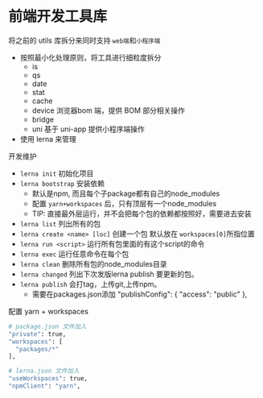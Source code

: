 # 前端开发工具库

将之前的 utils 库拆分来同时支持 `web端`和`小程序端`

- 按照最小化处理原则，将工具进行细粒度拆分
  - is
  - qs
  - date
  - stat
  - cache
  - device 浏览器bom 端，提供 BOM 部分相关操作
  - bridge
  - uni 基于 uni-app 提供小程序端操作
- 使用 lerna 来管理

开发维护

- `lerna init` 初始化项目
- `lerna bootstrap` 安装依赖
  - 默认是npm, 而且每个子package都有自己的node_modules
  - 配置 `yarn+workspaces` 后，只有顶层有一个node_modules
  - TIP: 直接最外层运行，并不会把每个包的依赖都按照好，需要进去安装
- `lerna list` 列出所有的包
- `lerna create <name> [loc]` 创建一个包 默认放在 `workspaces[0]`所指位置
- `lerna run <script>` 运行所有包里面的有这个script的命令
- `lerna exec` 运行任意命令在每个包
- `lerna clean` 删除所有包的node_modules目录
- `lerna changed` 列出下次发版lerna publish 要更新的包。
- `lerna publish` 会打tag，上传git,上传npm。
  - 需要在packages.json添加 "publishConfig": { "access": "public" },

配置 yarn + workspaces

```bash
# package.json 文件加入
"private": true,
"workspaces": [
  "packages/*"
],

# lerna.json 文件加入
"useWorkspaces": true,
"npmClient": "yarn",
```

